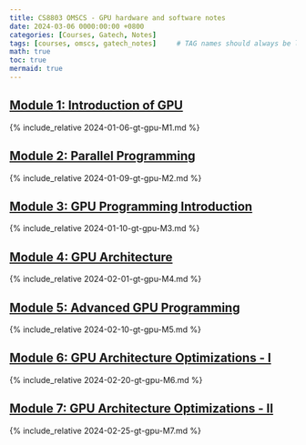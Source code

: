 ```yaml
---
title: CS8803 OMSCS - GPU hardware and software notes
date: 2024-03-06 0000:00:00 +0800
categories: [Courses, Gatech, Notes]
tags: [courses, omscs, gatech_notes]     # TAG names should always be lowercase
math: true
toc: true
mermaid: true
---
```


##  [Module 1: Introduction of GPU](../gt-gpu-M1)

{% include_relative 2024-01-06-gt-gpu-M1.md %}

##  [Module 2: Parallel Programming](../gt-gpu-M2)

{% include_relative 2024-01-09-gt-gpu-M2.md %}

##  [Module 3: GPU Programming Introduction](../gt-gpu-M3)

{% include_relative 2024-01-10-gt-gpu-M3.md %}

## [Module 4: GPU Architecture](../gt-gpu-M4)

{% include_relative 2024-02-01-gt-gpu-M4.md %}

## [Module 5: Advanced GPU Programming](../gt-gpu-M5)

{% include_relative 2024-02-10-gt-gpu-M5.md %}

## [Module 6: GPU Architecture Optimizations - I](../gt-gpu-M6)

{% include_relative 2024-02-20-gt-gpu-M6.md %}

## [Module 7: GPU Architecture Optimizations - II](../gt-gpu-M7)

{% include_relative 2024-02-25-gt-gpu-M7.md %}